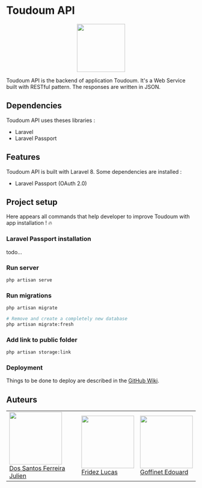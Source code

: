 # Toudoum API

<p align="center">
  <img width="128" src="https://toudoum.srvz-webapp.he-arc.ch/public/toudoum.png" />
</p>

Toudoum API is the backend of application Toudoum. It's a Web Service built with RESTful pattern.
The responses are written in JSON.

## Dependencies

Toudoum API uses theses libraries :

- Laravel
- Laravel Passport

## Features

Toudoum API is built with Laravel 8. Some dependencies are installed :

- Laravel Passport (OAuth 2.0)

## Project setup

Here appears all commands that help developer to improve Toudoum with app installation ! :fire:

### Laravel Passport installation

todo...

### Run server
```sh
php artisan serve
```

### Run migrations
```sh
php artisan migrate

# Remove and create a completely new database
php artisan migrate:fresh
```

### Add link to public folder

```.sh
php artisan storage:link
```

### Deployment

Things to be done to deploy are described in the [GitHub Wiki](https://github.com/HE-Arc/toudoum/wiki/D%C3%A9ploiement).

## Auteurs

<table>
   <tr>
      <td>
         <a href="https://github.com/julienFerreira"><img width=140px src="https://avatars0.githubusercontent.com/u/43986551?s=400&v=4"><br>
         Dos Santos Ferreira Julien</a>
      </td>
      <td>
         <a href="https://github.com/fridezlucas"><img width=140px src="https://secure.gravatar.com/avatar/72c1469bf815bd4e0a858341571d5111?s=800&d=identicon"><br>
         Fridez Lucas</a>
      </td>
      <td>
         <a href="https://github.com/chichha"><img width=140px src="https://avatars3.githubusercontent.com/u/44049821?s=460&v=4"><br>
         Goffinet Edouard</a>
      </td>
   </tr>
</table>